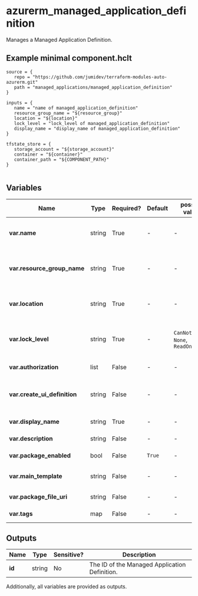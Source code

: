 # azurerm_managed_application_definition

Manages a Managed Application Definition.

## Example minimal component.hclt

```hcl
source = {
   repo = "https://github.com/jumidev/terraform-modules-auto-azurerm.git" 
   path = "managed_applications/managed_application_definition" 
}

inputs = {
   name = "name of managed_application_definition" 
   resource_group_name = "${resource_group}" 
   location = "${location}" 
   lock_level = "lock_level of managed_application_definition" 
   display_name = "display_name of managed_application_definition" 
}

tfstate_store = {
   storage_account = "${storage_account}" 
   container = "${container}" 
   container_path = "${COMPONENT_PATH}" 
}


```

## Variables

| Name | Type | Required? |  Default  |  possible values |  Description |
| ---- | ---- | --------- |  ----------- | ----------- | ----------- |
| **var.name** | string | True | -  |  -  |  Specifies the name of the Managed Application Definition. Changing this forces a new resource to be created. | 
| **var.resource_group_name** | string | True | -  |  -  |  The name of the Resource Group where the Managed Application Definition should exist. Changing this forces a new resource to be created. | 
| **var.location** | string | True | -  |  -  |  Specifies the supported Azure location where the resource exists. Changing this forces a new resource to be created. | 
| **var.lock_level** | string | True | -  |  `CanNotDelete`, `None`, `ReadOnly`  |  Specifies the managed application lock level. Valid values include `CanNotDelete`, `None`, `ReadOnly`. Changing this forces a new resource to be created. | 
| **var.authorization** | list | False | -  |  -  |  One or more `authorization` block defined below. | 
| **var.create_ui_definition** | string | False | -  |  -  |  Specifies the `createUiDefinition` JSON for the backing template with `Microsoft.Solutions/applications` resource. | 
| **var.display_name** | string | True | -  |  -  |  Specifies the managed application definition display name. | 
| **var.description** | string | False | -  |  -  |  Specifies the managed application definition description. | 
| **var.package_enabled** | bool | False | `True`  |  -  |  Is the package enabled? Defaults to `true`. | 
| **var.main_template** | string | False | -  |  -  |  Specifies the inline main template JSON which has resources to be provisioned. | 
| **var.package_file_uri** | string | False | -  |  -  |  Specifies the managed application definition package file Uri. | 
| **var.tags** | map | False | -  |  -  |  A mapping of tags to assign to the resource. | 



## Outputs

| Name | Type | Sensitive? | Description |
| ---- | ---- | --------- | --------- |
| **id** | string | No  | The ID of the Managed Application Definition. | 

Additionally, all variables are provided as outputs.
